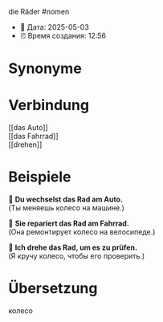 die Räder
#nomen
- 📍 Дата: 2025-05-03
- ⏰ Время создания: 12:56
# Synonyme

# Verbindung 
[[das Auto]]  
[[das Fahrrad]]  
[[drehen]]
# Beispiele
🔹 **Du wechselst das Rad am Auto.**  
(Ты меняешь колесо на машине.)

🔹 **Sie repariert das Rad am Fahrrad.**  
(Она ремонтирует колесо на велосипеде.)

🔹 **Ich drehe das Rad, um es zu prüfen.**  
(Я кручу колесо, чтобы его проверить.)
# Übersetzung
колесо